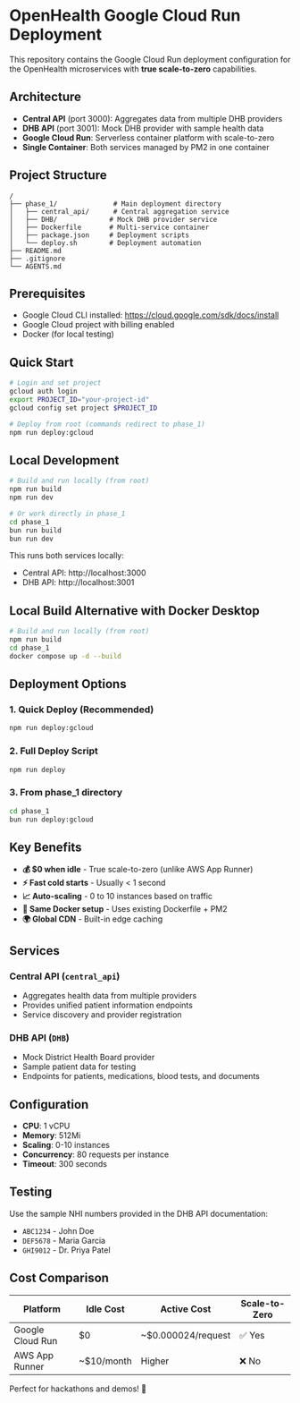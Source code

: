# OpenHealth Google Cloud Run Deployment

This repository contains the Google Cloud Run deployment configuration for the OpenHealth microservices with **true scale-to-zero** capabilities.

## Architecture

- **Central API** (port 3000): Aggregates data from multiple DHB providers
- **DHB API** (port 3001): Mock DHB provider with sample health data  
- **Google Cloud Run**: Serverless container platform with scale-to-zero
- **Single Container**: Both services managed by PM2 in one container

## Project Structure

```
/
├── phase_1/              # Main deployment directory
│   ├── central_api/      # Central aggregation service
│   ├── DHB/             # Mock DHB provider service
│   ├── Dockerfile       # Multi-service container
│   ├── package.json     # Deployment scripts
│   └── deploy.sh        # Deployment automation
├── README.md
├── .gitignore
└── AGENTS.md
```

## Prerequisites

- Google Cloud CLI installed: https://cloud.google.com/sdk/docs/install
- Google Cloud project with billing enabled
- Docker (for local testing)

## Quick Start

```bash
# Login and set project
gcloud auth login
export PROJECT_ID="your-project-id"
gcloud config set project $PROJECT_ID

# Deploy from root (commands redirect to phase_1)
npm run deploy:gcloud
```

## Local Development

```bash
# Build and run locally (from root)
npm run build
npm run dev

# Or work directly in phase_1
cd phase_1
bun run build
bun run dev
```

This runs both services locally:
- Central API: http://localhost:3000
- DHB API: http://localhost:3001

## Local Build Alternative with Docker Desktop
```bash
# Build and run locally (from root)
npm run build
cd phase_1
docker compose up -d --build
```


## Deployment Options

### 1. Quick Deploy (Recommended)
```bash
npm run deploy:gcloud
```

### 2. Full Deploy Script  
```bash
npm run deploy
```

### 3. From phase_1 directory
```bash
cd phase_1
bun run deploy:gcloud
```

## Key Benefits

- **💰 $0 when idle** - True scale-to-zero (unlike AWS App Runner)
- **⚡ Fast cold starts** - Usually < 1 second
- **📈 Auto-scaling** - 0 to 10 instances based on traffic
- **🔧 Same Docker setup** - Uses existing Dockerfile + PM2
- **🌍 Global CDN** - Built-in edge caching

## Services

### Central API (`central_api`)
- Aggregates health data from multiple providers
- Provides unified patient information endpoints
- Service discovery and provider registration

### DHB API (`DHB`)
- Mock District Health Board provider
- Sample patient data for testing
- Endpoints for patients, medications, blood tests, and documents

## Configuration

- **CPU**: 1 vCPU
- **Memory**: 512Mi
- **Scaling**: 0-10 instances
- **Concurrency**: 80 requests per instance
- **Timeout**: 300 seconds

## Testing

Use the sample NHI numbers provided in the DHB API documentation:
- `ABC1234` - John Doe
- `DEF5678` - Maria Garcia  
- `GHI9012` - Dr. Priya Patel

## Cost Comparison

| Platform | Idle Cost | Active Cost | Scale-to-Zero |
|----------|-----------|-------------|---------------|
| Google Cloud Run | $0 | ~$0.000024/request | ✅ Yes |
| AWS App Runner | ~$10/month | Higher | ❌ No |

Perfect for hackathons and demos! 🚀
